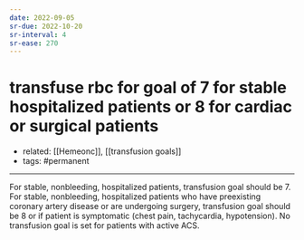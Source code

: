 ```yaml
---
date: 2022-09-05
sr-due: 2022-10-20
sr-interval: 4
sr-ease: 270
---
```


# transfuse rbc for goal of 7 for stable hospitalized patients or 8 for cardiac or surgical patients

- related: [[Hemeonc]], [[transfusion goals]]
- tags: #permanent
---

For stable, nonbleeding, hospitalized patients, transfusion goal should be 7. For stable, nonbleeding, hospitalized patients who have preexisting coronary artery disease or are undergoing surgery, transfusion goal should be 8 or if patient is symptomatic (chest pain, tachycardia, hypotension). No transfusion goal is set for patients with active ACS.
